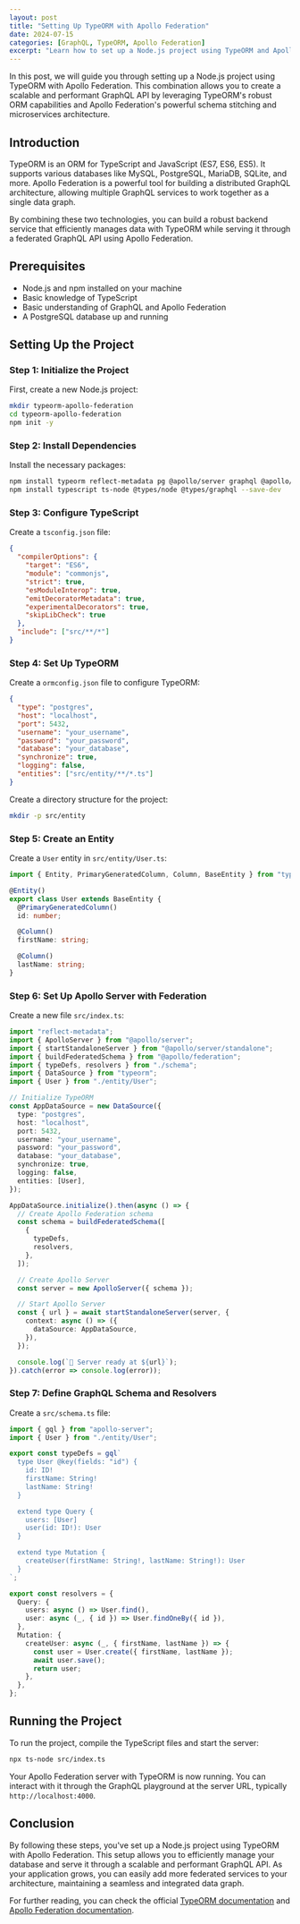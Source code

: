 ```yaml
---
layout: post
title: "Setting Up TypeORM with Apollo Federation"
date: 2024-07-15
categories: [GraphQL, TypeORM, Apollo Federation]
excerpt: "Learn how to set up a Node.js project using TypeORM and Apollo Federation to build a scalable and performant GraphQL API."
---
```


In this post, we will guide you through setting up a Node.js project using TypeORM with Apollo Federation. This combination allows you to create a scalable and performant GraphQL API by leveraging TypeORM's robust ORM capabilities and Apollo Federation's powerful schema stitching and microservices architecture.

## Introduction

TypeORM is an ORM for TypeScript and JavaScript (ES7, ES6, ES5). It supports various databases like MySQL, PostgreSQL, MariaDB, SQLite, and more. Apollo Federation is a powerful tool for building a distributed GraphQL architecture, allowing multiple GraphQL services to work together as a single data graph.

By combining these two technologies, you can build a robust backend service that efficiently manages data with TypeORM while serving it through a federated GraphQL API using Apollo Federation.

## Prerequisites

- Node.js and npm installed on your machine
- Basic knowledge of TypeScript
- Basic understanding of GraphQL and Apollo Federation
- A PostgreSQL database up and running

## Setting Up the Project

### Step 1: Initialize the Project

First, create a new Node.js project:

```bash
mkdir typeorm-apollo-federation
cd typeorm-apollo-federation
npm init -y
```

### Step 2: Install Dependencies

Install the necessary packages:

```bash
npm install typeorm reflect-metadata pg @apollo/server graphql @apollo/federation @apollo/subgraph apollo-datasource @apollo/federation-directives
npm install typescript ts-node @types/node @types/graphql --save-dev
```

### Step 3: Configure TypeScript

Create a `tsconfig.json` file:

```json
{
  "compilerOptions": {
    "target": "ES6",
    "module": "commonjs",
    "strict": true,
    "esModuleInterop": true,
    "emitDecoratorMetadata": true,
    "experimentalDecorators": true,
    "skipLibCheck": true
  },
  "include": ["src/**/*"]
}
```

### Step 4: Set Up TypeORM

Create a `ormconfig.json` file to configure TypeORM:

```json
{
  "type": "postgres",
  "host": "localhost",
  "port": 5432,
  "username": "your_username",
  "password": "your_password",
  "database": "your_database",
  "synchronize": true,
  "logging": false,
  "entities": ["src/entity/**/*.ts"]
}
```

Create a directory structure for the project:

```bash
mkdir -p src/entity
```

### Step 5: Create an Entity

Create a `User` entity in `src/entity/User.ts`:

```typescript
import { Entity, PrimaryGeneratedColumn, Column, BaseEntity } from "typeorm";

@Entity()
export class User extends BaseEntity {
  @PrimaryGeneratedColumn()
  id: number;

  @Column()
  firstName: string;

  @Column()
  lastName: string;
}
```

### Step 6: Set Up Apollo Server with Federation

Create a new file `src/index.ts`:

```typescript
import "reflect-metadata";
import { ApolloServer } from "@apollo/server";
import { startStandaloneServer } from "@apollo/server/standalone";
import { buildFederatedSchema } from "@apollo/federation";
import { typeDefs, resolvers } from "./schema";
import { DataSource } from "typeorm";
import { User } from "./entity/User";

// Initialize TypeORM
const AppDataSource = new DataSource({
  type: "postgres",
  host: "localhost",
  port: 5432,
  username: "your_username",
  password: "your_password",
  database: "your_database",
  synchronize: true,
  logging: false,
  entities: [User],
});

AppDataSource.initialize().then(async () => {
  // Create Apollo Federation schema
  const schema = buildFederatedSchema([
    {
      typeDefs,
      resolvers,
    },
  ]);

  // Create Apollo Server
  const server = new ApolloServer({ schema });

  // Start Apollo Server
  const { url } = await startStandaloneServer(server, {
    context: async () => ({
      dataSource: AppDataSource,
    }),
  });

  console.log(`🚀 Server ready at ${url}`);
}).catch(error => console.log(error));
```

### Step 7: Define GraphQL Schema and Resolvers

Create a `src/schema.ts` file:

```typescript
import { gql } from "apollo-server";
import { User } from "./entity/User";

export const typeDefs = gql`
  type User @key(fields: "id") {
    id: ID!
    firstName: String!
    lastName: String!
  }

  extend type Query {
    users: [User]
    user(id: ID!): User
  }

  extend type Mutation {
    createUser(firstName: String!, lastName: String!): User
  }
`;

export const resolvers = {
  Query: {
    users: async () => User.find(),
    user: async (_, { id }) => User.findOneBy({ id }),
  },
  Mutation: {
    createUser: async (_, { firstName, lastName }) => {
      const user = User.create({ firstName, lastName });
      await user.save();
      return user;
    },
  },
};
```

## Running the Project

To run the project, compile the TypeScript files and start the server:

```bash
npx ts-node src/index.ts
```

Your Apollo Federation server with TypeORM is now running. You can interact with it through the GraphQL playground at the server URL, typically `http://localhost:4000`.

## Conclusion

By following these steps, you've set up a Node.js project using TypeORM with Apollo Federation. This setup allows you to efficiently manage your database and serve it through a scalable and performant GraphQL API. As your application grows, you can easily add more federated services to your architecture, maintaining a seamless and integrated data graph.

For further reading, you can check the official [TypeORM documentation](https://typeorm.io/#/) and [Apollo Federation documentation](https://www.apollographql.com/docs/federation/).